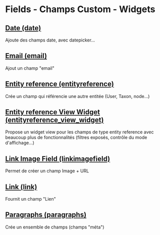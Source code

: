 # Fields - Champs Custom - Widgets
## [Date (date)](https://www.drupal.org/project/date)
Ajoute des champs date, avec datepicker...
## [Email (email)](https://www.drupal.org/project/email)
Ajout un champ "email"
## [Entity reference (entityreference)](https://www.drupal.org/project/entityreference)
Crée un champ qui référencie une autre entitée (User, Taxon, node...) 
## [Entity reference View Widget (entityreference_view_widget)](https://www.drupal.org/project/entityreference_view_widget)
Propose un widget view pour les champs de type entity reference avec beaucoup plus de fonctionnalités (filtres exposés, contrôle du mode d'affichage...)
## [Link Image Field (linkimagefield)](https://www.drupal.org/project/linkimagefield)
Permet de créer un champ Image + URL
## [Link (link)](https://www.drupal.org/project/link)
Fournit un champ "Lien"
## [Paragraphs (paragraphs)](https://www.drupal.org/project/paragraphs)
Crée un ensemble de champs (champs "méta")